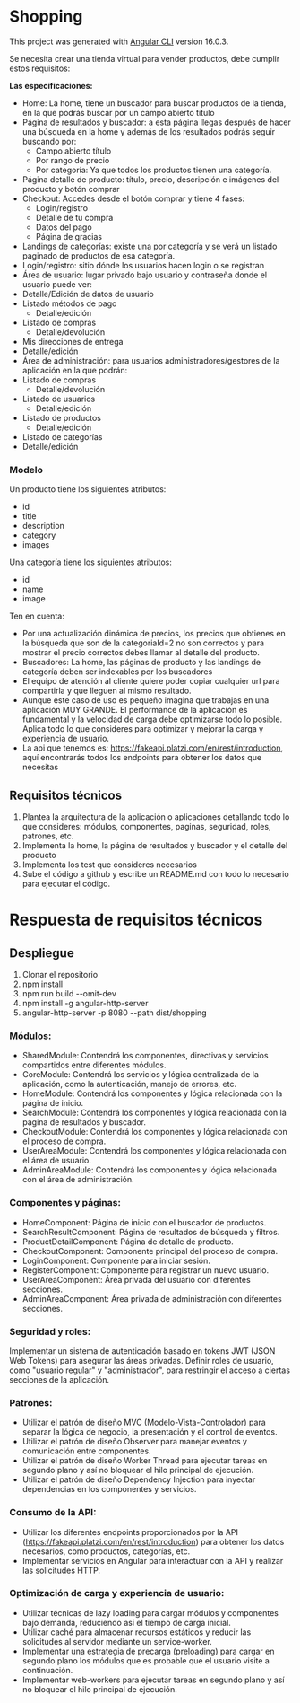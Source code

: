 # Shopping

This project was generated with [Angular CLI](https://github.com/angular/angular-cli) version 16.0.3.

Se necesita crear una tienda virtual para vender productos, debe cumplir estos requisitos:

**Las especificaciones:**

- Home: La home, tiene un buscador para buscar productos de la tienda, en la que podrás buscar por un campo abierto título
- Página de resultados y buscador: a esta página llegas después de hacer una búsqueda en la home y además de los resultados podrás seguir buscando por:
  - Campo abierto título
  - Por rango de precio
  - Por categoría: Ya que todos los productos tienen una categoría.
- Página detalle de producto: título, precio, descripción e imágenes del producto y botón comprar
- Checkout: Accedes desde el botón comprar y tiene 4 fases:
  - Login/registro
  - Detalle de tu compra
  - Datos del pago
  - Página de gracias
- Landings de categorías: existe una por categoría y se verá un listado paginado de productos de esa categoría.
- Login/registro: sitio dónde los usuarios hacen login o se registran
- Área de usuario: lugar privado bajo usuario y contraseña donde el usuario puede ver:
- Detalle/Edición de datos de usuario
- Listado métodos de pago
  - Detalle/edición
- Listado de compras
  - Detalle/devolución
- Mis direcciones de entrega
- Detalle/edición
- Área de administración: para usuarios administradores/gestores de la aplicación en la que podrán:
- Listado de compras
  - Detalle/devolución
- Listado de usuarios
  - Detalle/edición
- Listado de productos
  - Detalle/edición
- Listado de categorías
- Detalle/edición

### Modelo

Un producto tiene los siguientes atributos: 
- id
- title
- description
- category
- images 

Una categoría tiene los siguientes atributos: 
- id
- name
- image

Ten en cuenta:

- Por una actualización dinámica de precios, los precios que obtienes en la búsqueda que son de la categoriaId=2 no son correctos y para mostrar el precio correctos debes llamar al detalle del producto.
- Buscadores: La home, las páginas de producto y las landings de categoría deben ser indexables por los buscadores
- El equipo de atención al cliente quiere poder copiar cualquier url para compartirla y que lleguen al mismo resultado.
- Aunque este caso de uso es pequeño imagina que trabajas en una aplicación MUY GRANDE. El performance de la aplicación es fundamental y la velocidad de carga debe optimizarse todo lo posible. Aplica todo lo que consideres para optimizar y mejorar la carga y experiencia de usuario.
- La api que tenemos es: <https://fakeapi.platzi.com/en/rest/introduction>, aquí encontrarás todos los endpoints para obtener los datos que necesitas

## Requisitos técnicos
1. Plantea la arquitectura de la aplicación o aplicaciones detallando todo lo que consideres: módulos, componentes, paginas, seguridad, roles, patrones, etc.
2. Implementa la home, la página de resultados y buscador y el detalle del producto
3. Implementa los test que consideres necesarios
4. Sube el código a github y escribe un README.md con todo lo necesario para ejecutar el código.


# Respuesta de requisitos técnicos

## Despliegue

1. Clonar el repositorio
2. npm install
3. npm run build --omit-dev
4. npm install -g angular-http-server
5. angular-http-server -p 8080 --path dist/shopping

### Módulos:
- SharedModule: Contendrá los componentes, directivas y servicios compartidos entre diferentes módulos.
- CoreModule: Contendrá los servicios y lógica centralizada de la aplicación, como la autenticación, manejo de errores, etc.
- HomeModule: Contendrá los componentes y lógica relacionada con la página de inicio.
- SearchModule: Contendrá los componentes y lógica relacionada con la página de resultados y buscador.
- CheckoutModule: Contendrá los componentes y lógica relacionada con el proceso de compra.
- UserAreaModule: Contendrá los componentes y lógica relacionada con el área de usuario.
- AdminAreaModule: Contendrá los componentes y lógica relacionada con el área de administración.

### Componentes y páginas:
- HomeComponent: Página de inicio con el buscador de productos.
- SearchResultComponent: Página de resultados de búsqueda y filtros.
- ProductDetailComponent: Página de detalle de producto.
- CheckoutComponent: Componente principal del proceso de compra.
- LoginComponent: Componente para iniciar sesión.
- RegisterComponent: Componente para registrar un nuevo usuario.
- UserAreaComponent: Área privada del usuario con diferentes secciones.
- AdminAreaComponent: Área privada de administración con diferentes secciones.

### Seguridad y roles:
Implementar un sistema de autenticación basado en tokens JWT (JSON Web Tokens) para asegurar las áreas privadas.
Definir roles de usuario, como "usuario regular" y "administrador", para restringir el acceso a ciertas secciones de la aplicación.

### Patrones:
- Utilizar el patrón de diseño MVC (Modelo-Vista-Controlador) para separar la lógica de negocio, la presentación y el control de eventos.
- Utilizar el patrón de diseño Observer para manejar eventos y comunicación entre componentes.
- Utilizar el patrón de diseño Worker Thread para ejecutar tareas en segundo plano y así no bloquear el hilo principal de ejecución.
- Utilizar el patrón de diseño Dependency Injection para inyectar dependencias en los componentes y servicios.

### Consumo de la API:
- Utilizar los diferentes endpoints proporcionados por la API (https://fakeapi.platzi.com/en/rest/introduction) para obtener los datos necesarios, como productos, categorías, etc.
- Implementar servicios en Angular para interactuar con la API y realizar las solicitudes HTTP.

### Optimización de carga y experiencia de usuario:
- Utilizar técnicas de lazy loading para cargar módulos y componentes bajo demanda, reduciendo así el tiempo de carga inicial.
- Utilizar caché para almacenar recursos estáticos y reducir las solicitudes al servidor mediante un service-worker.
- Implementar una estrategia de precarga (preloading) para cargar en segundo plano los módulos que es probable que el usuario visite a continuación.
- Implementar web-workers para ejecutar tareas en segundo plano y así no bloquear el hilo principal de ejecución.
